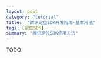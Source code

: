 ```yaml
---
layout: post
category: "tutorial"
title:  "腾讯定位SDK开发指南-基本用法"
tags: [定位SDK]
summary: "腾讯定位SDK使用方法"
---
```

TODO
